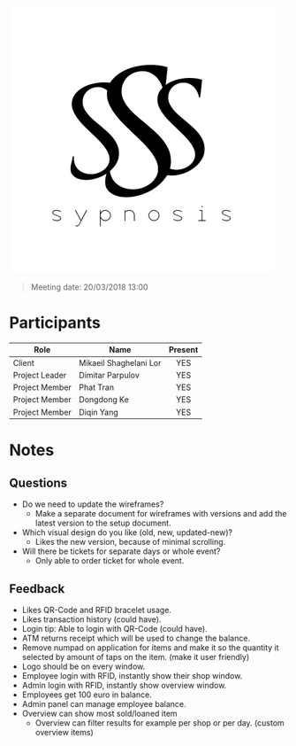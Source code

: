 ![alt text](img/sypnosisLOGO.png)

>Meeting date: 20/03/2018 13:00

Participants
============
| Role | Name | Present |
| ---- | ---- | :-----: |
| Client | Mikaeil Shaghelani Lor | YES |
| Project Leader | Dimitar Parpulov | YES |
| Project Member | Phat Tran | YES |
| Project Member | Dongdong Ke | YES |
| Project Member | Diqin Yang | YES |

Notes
=====
Questions
---------
- Do we need to update the wireframes?
	- Make a separate document for wireframes with versions and add the latest version to the setup document.
- Which visual design do you like (old, new, updated-new)?
	- Likes the new version, because of minimal scrolling.
- Will there be tickets for separate days or whole event?
	- Only able to order ticket for whole event.

Feedback
--------
 - Likes QR-Code and RFID bracelet usage.
 - Likes transaction history (could have).
 - Login tip: Able to login with QR-Code (could have).
 - ATM returns receipt which will be used to change the balance.
 - Remove numpad on application for items and make it so the quantity it selected by amount of taps on the item. (make it user friendly)
 - Logo should be on every window.
 - Employee login with RFID, instantly show their shop window.
 - Admin login with RFID, instantly show overview window.
 - Employees get 100 euro in balance.
 - Admin panel can manage employee balance.
 - Overview can show most sold/loaned item
	- Overview can filter results for example per shop or per day. (custom overview items)
